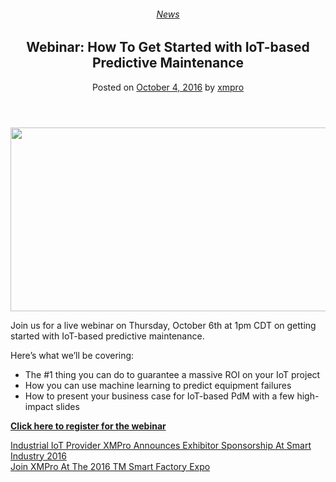 <div class="large-9 col">
<article class="post-5492 post type-post status-publish format-standard has-post-thumbnail hentry category-news" id="post-5492">
<div class="article-inner">
<header class="entry-header">
<div class="entry-header-text entry-header-text-top text-center">
<h6 class="entry-category is-xsmall"><a href="https://xmpro.com/category/news/" rel="category tag">News</a></h6><h1 class="entry-title">Webinar: How To Get Started with IoT-based Predictive Maintenance</h1><div class="entry-divider is-divider small"></div>
<div class="entry-meta uppercase is-xsmall">
<span class="posted-on">Posted on <a href="https://xmpro.com/webinar-get-started-iot-based-predictive-maintenance/" rel="bookmark"><time class="entry-date published updated" datetime="2016-10-04T08:00:17+00:00">October 4, 2016</time></a></span> <span class="byline">by <span class="meta-author vcard"><a class="url fn n" href="https://xmpro.com/author/xmpro/">xmpro</a></span></span> </div>
</div>
</header>
<div class="entry-content single-page">
<p class="p1"><span class="s1"><a href="https://xmpro.com/wp-content/uploads/2016/10/webinar-final-01.png"><img height="294" src="https://xmpro.com/wp-content/uploads/2016/10/webinar-final-01-1024x294.png" width="1024"/>
</a></span></p>
<p class="p1"><span class="s1">Join us for a live webinar on Thursday, October 6th at 1pm CDT on getting started with IoT-based predictive maintenance.</span></p>
<p class="p1"><span class="s1">Here’s what we’ll be covering:</span></p>
<ul>
<li class="p3"><span class="s1">The #1 thing you can do to guarantee a massive ROI on your IoT project</span></li>
<li class="p3"><span class="s1">How you can use machine learning to predict equipment failures</span></li>
<li class="p3"><span class="s1">How to present your business case for IoT-based PdM with a few high-impact slides</span></li>
</ul>
<p class="p1"><span class="s1"><a href="https://xmpro.com/xm/iot-pdm-webinar-oct-2016/"><b>Click here to register for the webinar</b></a></span></p>
<div class="blog-share text-center"><div class="is-divider medium"></div><div class="social-icons share-icons share-row relative"><a aria-label="Share on WhatsApp" class="icon button circle is-outline tooltip whatsapp show-for-medium" data-action="share/whatsapp/share" href="whatsapp://send?text=Webinar%3A%20How%20To%20Get%20Started%20with%20IoT-based%20Predictive%20Maintenance - https://xmpro.com/webinar-get-started-iot-based-predictive-maintenance/" title="Share on WhatsApp"><i class="icon-whatsapp"></i></a><a aria-label="Share on Facebook" class="icon button circle is-outline tooltip facebook" data-label="Facebook" href="https://www.facebook.com/sharer.php?u=https://xmpro.com/webinar-get-started-iot-based-predictive-maintenance/" onclick="window.open(this.href,this.title,'width=500,height=500,top=300px,left=300px'); return false;" rel="noopener nofollow" target="_blank" title="Share on Facebook"><i class="icon-facebook"></i></a><a aria-label="Share on Twitter" class="icon button circle is-outline tooltip twitter" href="https://twitter.com/share?url=https://xmpro.com/webinar-get-started-iot-based-predictive-maintenance/" onclick="window.open(this.href,this.title,'width=500,height=500,top=300px,left=300px'); return false;" rel="noopener nofollow" target="_blank" title="Share on Twitter"><i class="icon-twitter"></i></a><a aria-label="Email to a Friend" class="icon button circle is-outline tooltip email" href="/cdn-cgi/l/email-protection#8eb1fdfbece4ebedfab3d9ebece7e0effcabbdcfabbcbec6e1f9abbcbedae1abbcbec9ebfaabbcbeddfaeffcfaebeaabbcbef9e7fae6abbcbec7e1daa3eceffdebeaabbcbedefcebeae7edfae7f8ebabbcbec3efe7e0faebe0efe0edeba8ece1eaf7b3cde6ebede5abbcbefae6e7fdabbcbee1fbfaabbdcfabbcbee6fafafefdabbdcfabbcc8abbcc8f6e3fefce1a0ede1e3abbcc8f9ebece7e0effca3e9ebfaa3fdfaeffcfaebeaa3e7e1faa3eceffdebeaa3fefcebeae7edfae7f8eba3e3efe7e0faebe0efe0edebabbcc8" rel="nofollow" title="Email to a Friend"><i class="icon-envelop"></i></a><a aria-label="Pin on Pinterest" class="icon button circle is-outline tooltip pinterest" href="https://pinterest.com/pin/create/button?url=https://xmpro.com/webinar-get-started-iot-based-predictive-maintenance/&amp;media=https://xmpro.com/wp-content/uploads/2016/10/webinar-new-01.png&amp;description=Webinar%3A%20How%20To%20Get%20Started%20with%20IoT-based%20Predictive%20Maintenance" onclick="window.open(this.href,this.title,'width=500,height=500,top=300px,left=300px'); return false;" rel="noopener nofollow" target="_blank" title="Pin on Pinterest"><i class="icon-pinterest"></i></a><a aria-label="Share on LinkedIn" class="icon button circle is-outline tooltip linkedin" href="https://www.linkedin.com/shareArticle?mini=true&amp;url=https://xmpro.com/webinar-get-started-iot-based-predictive-maintenance/&amp;title=Webinar%3A%20How%20To%20Get%20Started%20with%20IoT-based%20Predictive%20Maintenance" onclick="window.open(this.href,this.title,'width=500,height=500,top=300px,left=300px'); return false;" rel="noopener nofollow" target="_blank" title="Share on LinkedIn"><i class="icon-linkedin"></i></a></div></div></div>
<nav class="navigation-post" id="nav-below" role="navigation">
<div class="flex-row next-prev-nav bt bb">
<div class="flex-col flex-grow nav-prev text-left">
<div class="nav-previous"><a href="https://xmpro.com/industrial-iot-provider-xmpro-announces-exhibitor-sponsorship-smart-industry-2016/" rel="prev"><span class="hide-for-small"><i class="icon-angle-left"></i></span> Industrial IoT Provider XMPro Announces Exhibitor Sponsorship At Smart Industry 2016</a></div>
</div>
<div class="flex-col flex-grow nav-next text-right">
<div class="nav-next"><a href="https://xmpro.com/join-xmpro-2016-tm-smart-factory-expo/" rel="next">Join XMPro At The 2016 TM Smart Factory Expo <span class="hide-for-small"><i class="icon-angle-right"></i></span></a></div> </div>
</div>
</nav>
</div>
</article>
<div class="comments-area" id="comments">
</div>
</div>